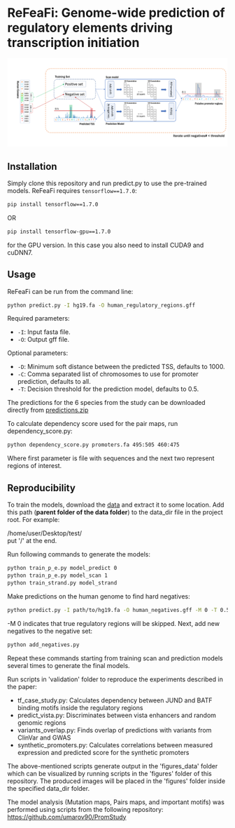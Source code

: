 # ReFeaFi: Genome-wide prediction of regulatory elements driving transcription initiation
![Framework](framework.png)
## Installation

Simply clone this repository and run predict.py to use the pre-trained models. 
ReFeaFi requires ```tensorflow==1.7.0```:
```sh
pip install tensorflow==1.7.0
```
OR
```sh
pip install tensorflow-gpu==1.7.0
```
for the GPU version. In this case you also need to install CUDA9 and cuDNN7. 
## Usage
ReFeaFi can be run from the command line:
```sh
python predict.py -I hg19.fa -O human_regulatory_regions.gff
```
Required parameters:
 - ```-I```: Input fasta file.
 - ```-O```: Output gff file.

Optional parameters:
 - ```-D```: Minimum soft distance between the predicted TSS, defaults to 1000.
 - ```-C```: Comma separated list of chromosomes to use for promoter prediction, defaults to all.
 - ```-T```: Decision threshold for the prediction model, defaults to 0.5.
 
The predictions for the 6 species from the study can be downloaded directly from [predictions.zip]() 
 
To calculate dependency score used for the pair maps, run dependency_score.py:
```sh
python dependency_score.py promoters.fa 495:505 460:475 
```
Where first parameter is file with sequences and the next two represent regions of interest. 

## Reproducibility
To train the models, download the [data]() and extract it to some location. Add this path (**parent folder of the data folder**) to the data_dir file in the project root. 
For example:

/home/user/Desktop/test/   
put '/' at the end. 

Run following commands to generate the models:
```sh
python train_p_e.py model_predict 0
python train_p_e.py model_scan 1
python train_strand.py model_strand
```
Make predictions on the human genome to find hard negatives:
```sh
python predict.py -I path/to/hg19.fa -O human_negatives.gff -M 0 -T 0.5
```
-M 0 indicates that true regulatory regions will be skipped. 
Next, add new negatives to the negative set:
```sh
python add_negatives.py
```
Repeat these commands starting from training scan and prediction models several times to generate the final models. 

Run scripts in 'validation' folder to reproduce the experiments described in the paper:
* tf_case_study.py: Calculates dependency between JUND and BATF binding motifs inside the regulatory regions
* predict_vista.py: Discriminates between vista enhancers and random genomic regions
* variants_overlap.py: Finds overlap of predictions with variants from ClinVar and GWAS
* synthetic_promoters.py: Calculates correlations between measured expression and predicted score for the synthetic promoters

The above-mentioned scripts generate output in the 'figures_data' folder which can be visualized by running scripts in the 'figures' folder of this repository. The produced images will be placed in the 'figures' folder inside the specified data_dir folder.

The model analysis (Mutation maps, Pairs maps, and important motifs) was performed using scripts from the following repository:
https://github.com/umarov90/PromStudy